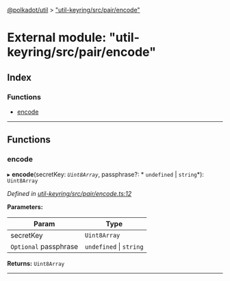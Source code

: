 [@polkadot/util](../README.md) > ["util-keyring/src/pair/encode"](../modules/_util_keyring_src_pair_encode_.md)

# External module: "util-keyring/src/pair/encode"

## Index

### Functions

* [encode](_util_keyring_src_pair_encode_.md#encode)

---

## Functions

<a id="encode"></a>

###  encode

▸ **encode**(secretKey: *`Uint8Array`*, passphrase?: * `undefined` &#124; `string`*): `Uint8Array`

*Defined in [util-keyring/src/pair/encode.ts:12](https://github.com/polkadot-js/util/blob/7550b44/packages/util-keyring/src/pair/encode.ts#L12)*

**Parameters:**

| Param | Type |
| ------ | ------ |
| secretKey | `Uint8Array` |
| `Optional` passphrase |  `undefined` &#124; `string`|

**Returns:** `Uint8Array`

___

